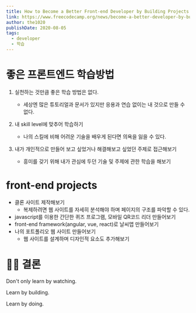 ```yaml
---
title: How to Become a Better Front-end Developer by Building Projects
link: https://www.freecodecamp.org/news/become-a-better-developer-by-building-projects/
author: the1020
publishDate: 2020-08-05
tags: 
  - developer
  - 학습
---
```

# 좋은 프론트엔드 학습방법
1. 실천하는 것만큼 좋은 학습 방법은 없다.
    - 세상엔 많은 튜토리얼과 문서가 있지만 응용과 연습 없이는 내 것으로 만들 수 없다.

2. 내 skill level에 맞추어 학습하기
    - 나의 스킬에 비해 어려운 기술을 배우게 된다면 의욕을 잃을 수 있다.

3. 내가 개인적으로 만들어 보고 싶었거나 해결해보고 싶었던 주제로 접근해보기
    - 흥미를 갖기 위해 내가 관심에 두던 기술 및 주제에 관한 학습을 해보기

# front-end projects
- 클론 사이트 제작해보기
    - 복제하려면 웹 사이트를 자세히 분석해야 하며 페이지의 구조를 파악할 수 있다.
- javascript를 이용한 간단한 퀴즈 프로그램, 모바일 QR코드 리더 만들어보기
- front-end framework(angular, vue, react)로 날씨앱 만들어보기
- 나의 포트폴리오 웹 사이트 만들어보기
    - 웹 사이트를 설계하며 디자인적 요소도 추가해보기

# 👩‍⚖️ 결론
Don't only learn by watching.

Learn by building.

Learn by doing.